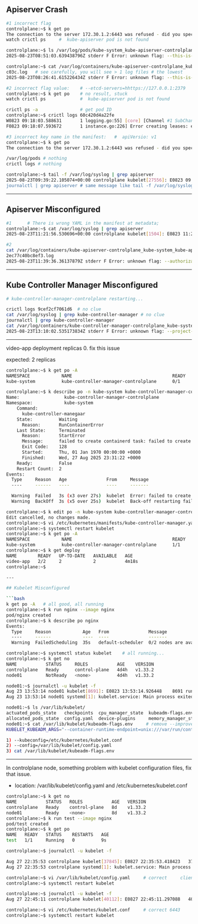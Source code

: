 ## Apiserver Crash 
```bash
#1 incorrect flag
controlplane:~$ k get po
The connection to the server 172.30.1.2:6443 was refused - did you specify the right host or port?
watch crictl ps     #  kube-apiserver pod is not found

controlplane:~$ ls /var/log/pods/kube-system_kube-apiserver-controlplane_e0ee64f88fb19c12ee94f5b24507f060/kube-apiserver/6.log # the lowest
2025-08-23T08:51:03.639438796Z stderr F Error: unknown flag: --this-is-very-wrong

controlplane:~$ cat /var/log/containers/kube-apiserver-controlplane_kube-system_kube-apiserver-ace5309febe6b93e42a1d04d055bc4025b85d8511ddcd1aa83a995129c3c
c03c.log   # see carefully, you will see > 1 log files # the lowest
2025-08-23T08:26:41.615226434Z stderr F Error: unknown flag: --this-is-very-wrong

#2 incorrect flag value:    # --etcd-servers=hhttps://127.0.0.1:2379
controlplane:~$ k get po    # no result, stuck
watch crictl ps             #  kube-apiserver pod is not found

crictl ps -a                # get pod ID
controlplane:~$ crictl logs 60c420d4a22fe
W0823 09:18:03.588631       1 logging.go:55] [core] [Channel #1 SubChannel #3]grpc: addrConn.createTransport failed to connect to {Addr: "hhttps://127.0.0.1:2379", ServerName: "127.0.0.1:2379", }. Err: connection error: desc = "transport: Error while dialing: dial tcp: address hhttps://127.0.0.1:2379: too many colons in address"
F0823 09:18:07.593672       1 instance.go:226] Error creating leases: error creating storage factory: context deadline exceeded

#3 incorrect key name in the manifest:   #  apiVersio: v1
controlplane:~$ k get po
The connection to the server 172.30.1.2:6443 was refused - did you specify the right host or port?

/var/log/pods # nothing
crictl logs # nothing

controlplane:~$ tail -f /var/log/syslog | grep apiserver
2025-08-23T09:39:22.105074+00:00 controlplane kubelet[27556]: E0823 09:39:22.104435   27556 file.go:187] "Could not process manifest file" err="/etc/kubernetes/manifests/kube-apiserver.yaml: couldn't parse as pod(Object 'apiVersion' is missing in '{\"apiVersio\":\"v1\",\"kind\"
journalctl | grep apiserver # same message like tail -f /var/log/syslog | grep apiserver
```
---

## Apiserver Misconfigured

```bash
#1      # There is wrong YAML in the manifest at metadata;
controlplane:~$ cat /var/log/syslog | grep apiserver
2025-08-23T11:21:56.530696+00:00 controlplane kubelet[1504]: E0823 11:21:56.530513    1504 file.go:187] "Could not process manifest file" err="/etc/kubernetes/manifests/kube-apiserver.yaml: couldn't parse as pod(yaml: line 4: could not find expected ':'), please check config file" path="/etc/kubernetes/manifests/kube-apiserver.yaml"

#2
cat /var/log/containers/kube-apiserver-controlplane_kube-system_kube-apiserver-95d67ca47280ee0bd9599c6ba2a166fffd4e4d6138d8caaed8
2ec77c40bc8ef3.log 
2025-08-23T11:39:36.36137879Z stderr F Error: unknown flag: --authorization-modus
```
---

## Kube Controller Manager Misconfigured

```bash
# kube-controller-manager-controlplane restarting...

crictl logs 9cef2cf7061d6  # no clue
cat /var/log/syslog | grep kube-controller-manager # no clue
journalctl | grep kube-controller-manager
cat /var/log/containers/kube-controller-manager-controlplane_kube-system_kube-controller-manager-d559f74bec79087e6e77a69ff8a9c42f46c4666b7310898f2132eea9b6e72dce.log
2025-08-23T13:10:02.535173834Z stderr F Error: unknown flag: --project-sidecar-insertion
```

---

video-app deployment replicas 0. fix this issue

expected: 2 replicas

```bash
controlplane:~$ k get po -A
NAMESPACE            NAME                                      READY   STATUS             RESTARTS      AGE
kube-system          kube-controller-manager-controlplane      0/1     CrashLoopBackOff   1 (4s ago)    6s

controlplane:~$ k describe po -n kube-system kube-controller-manager-controlplane 
Name:                 kube-controller-manager-controlplane
Namespace:            kube-system
    Command:
      kube-controller-manegaar
    State:          Waiting
      Reason:       RunContainerError
    Last State:     Terminated
      Reason:       StartError
      Message:      failed to create containerd task: failed to create shim task: OCI runtime create failed: runc create failed: unable to start container process: error during container init: exec: "kube-controller-manegaar": executable file not found in $PATH: unknown
      Exit Code:    128
      Started:      Thu, 01 Jan 1970 00:00:00 +0000
      Finished:     Wed, 27 Aug 2025 23:31:22 +0000
    Ready:          False
    Restart Count:  2
Events:
  Type     Reason   Age               From     Message
  ----     ------   ----              ----     -------

  Warning  Failed   3s (x3 over 27s)  kubelet  Error: failed to create containerd task: failed to create shim task: OCI runtime create failed: runc create failed: unable to start container process: error during container init: exec: "kube-controller-manegaar": executable file not found in $PATH: unknown
  Warning  BackOff  3s (x5 over 25s)  kubelet  Back-off restarting failed container kube-controller-manager in pod kube-controller-manager-controlplane_kube-system(c2086dde319f21250262f5d5edcf3af3)

controlplane:~$ k edit po -n kube-system kube-controller-manager-controlplane 
Edit cancelled, no changes made.
controlplane:~$ vi /etc/kubernetes/manifests/kube-controller-manager.yaml 
controlplane:~$ systemctl restart kubelet
controlplane:~$ k get po -A
NAMESPACE            NAME                                      READY   STATUS    RESTARTS      AGE
kube-system          kube-controller-manager-controlplane      1/1     Running   0             56s
controlplane:~$ k get deploy
NAME        READY   UP-TO-DATE   AVAILABLE   AGE
video-app   2/2     2            2           4m18s
controlplane:~$ 

---

## Kubelet Misconfigured

```bash
k get po -A   # all good, all running
controlplane:~$ k run nginx --image nginx
pod/nginx created
controlplane:~$ k describe po nginx
Events:
  Type     Reason            Age   From               Message
  ----     ------            ----  ----               -------
  Warning  FailedScheduling  35s   default-scheduler  0/2 nodes are available: 1 node(s) had untolerated taint {node-role.kubernetes.io/control-plane: }, 1 node(s) had untolerated taint {node.kubernetes.io/unreachable: }. preemption: 0/2 nodes are available: 2 Preemption is not helpful for scheduling.

controlplane:~$ systemctl status kubelet    # all running...
controlplane:~$ k get no                    
NAME           STATUS     ROLES           AGE    VERSION
controlplane   Ready      control-plane   4d4h   v1.33.2
node01         NotReady   <none>          4d4h   v1.33.2

node01:~$ journalctl -u kubelet -f
Aug 23 13:53:14 node01 kubelet[8691]: E0823 13:53:14.926448    8691 run.go:72] "command failed" err="failed to parse kubelet flag: unknown flag: --improve-speed"
Aug 23 13:53:14 node01 systemd[1]: kubelet.service: Main process exited, code=exited, status=1/FAILURE

node01:~$ ls /var/lib/kubelet/    
actuated_pods_state   checkpoints  cpu_manager_state  kubeadm-flags.env     pki      plugins_registry  pods
allocated_pods_state  config.yaml  device-plugins     memory_manager_state  plugins  pod-resources
node01:~$ cat /var/lib/kubelet/kubeadm-flags.env     # remove --improve-speed
KUBELET_KUBEADM_ARGS="--container-runtime-endpoint=unix:///var/run/containerd/containerd.sock --pod-infra-container-image=registry.k8s.io/pause:3.10 --improve-speed"

1) --kubeconfig=/etc/kubernetes/kubelet.conf
2) --config=/var/lib/kubelet/config.yaml
3) cat /var/lib/kubelet/kubeadm-flags.env
```
---

In controlplane node, something problem with kubelet configuration files, fix that issue.

- location: /var/lib/kubelet/config.yaml and /etc/kubernetes/kubelet.conf

```bash
controlplane:~$ k get no
NAME           STATUS   ROLES           AGE   VERSION
controlplane   Ready    control-plane   8d    v1.33.2
node01         Ready    <none>          8d    v1.33.2
controlplane:~$ k run test --image nginx
pod/test created
controlplane:~$ k get po
NAME   READY   STATUS    RESTARTS   AGE
test   1/1     Running   0          9s

controlplane:~$ journalctl -u kubelet -f      

Aug 27 22:35:53 controlplane kubelet[37845]: E0827 22:35:53.418423   37845 run.go:72] "command failed" err="failed to construct kubelet dependencies: unable to load client CA file /etc/kubernetes/pki/CA.CERTIFICATE: open /etc/kubernetes/pki/CA.CERTIFICATE: no such file or directory"
Aug 27 22:35:53 controlplane systemd[1]: kubelet.service: Main process exited, code=exited, status=1/FAILURE

controlplane:~$ vi /var/lib/kubelet/config.yaml     # correct     clientCAFile: /etc/kubernetes/pki/ca.crt
controlplane:~$ systemctl restart kubelet

controlplane:~$ journalctl -u kubelet -f
Aug 27 22:45:11 controlplane kubelet[40112]: E0827 22:45:11.297088   40112 controller.go:145] "Failed to ensure lease exists, will retry" err="Get \"https://172.30.1.2:64433333/apis/coordination.k8s.io/v1/namespaces/kube-node-lease/leases/controlplane?timeout=10s\": dial tcp: address 64433333: invalid port" interval="3.2s"

controlplane:~$ vi /etc/kubernetes/kubelet.conf     # correct 6443
controlplane:~$ systemctl restart kubelet
```
